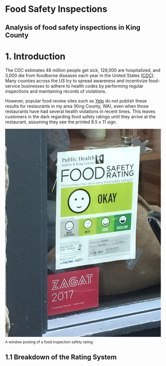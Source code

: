 # Food Safety Inspections
Analysis of food safety inspections in King County
---

# 1. Introduction

The CDC estimates 48 million people get sick, 128,000 are hospitalized, and 3,000 die from foodborne diseases each year in the United States [(CDC)](https://www.cdc.gov/foodborneburden/estimates-overview.html). Many counties across the US try to spread awareness and incentivize food-service businesses to adhere to health codes by performing regular inspections and maintaining records of violations.

However, popular food review sites such as [Yelp](https://www.yelp.com/) do not publish these results for restaurants in my area (King County, WA), even when those restaurants have had several health violations in recent times. This leaves customers in the dark regarding food safety ratings until they arrive at the restaurant, assuming they see the printed 8.5 x 11 sign.

![A window posting of a food inspection safety rating](images\posting.jpg)
<sub> A window posting of a food inspection safety rating
## 1.1 Breakdown of the Rating System
